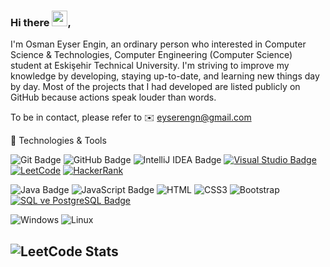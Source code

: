 ### Hi there <img src="https://media.giphy.com/media/hvRJCLFzcasrR4ia7z/giphy.gif" width="25" height="25"></a>,

I'm Osman Eyser Engin, an ordinary person who interested in Computer Science & Technologies, Computer Engineering (Computer Science) student at Eskişehir Technical University. I'm striving to improve my knowledge by developing, staying up-to-date, and learning new things day by day. Most of the projects that I had developed are listed publicly on GitHub because actions speak louder than words.

To be in contact, please refer to ✉️ eyserengn@gmail.com

  🚀 Technologies & Tools

  ![Git Badge](https://img.shields.io/badge/-Git-F05032?style=flat-square&logo=git&logoColor=white)
  ![GitHub Badge](https://img.shields.io/badge/-GitHub-181717?style=flat-square&logo=github&logoColor=white)
  ![IntelliJ IDEA Badge](https://img.shields.io/badge/-IntelliJ%20IDEA-000000?style=flat-square&logo=intellij-idea&logoColor=white)
  [![Visual Studio Badge](https://img.shields.io/badge/-Visual%20Studio-5C2D91?style=for-the-square&logo=visual%20studio&logoColor=white)](https://visualstudio.microsoft.com)
  [![LeetCode](https://img.shields.io/badge/LeetCode-02569B?style=flat-square&logo=LeetCode&logoColor=white)](https://leetcode.com/[eyserengin]/)
  [![HackerRank](https://img.shields.io/badge/HackerRank-2EC866?style=flat-square&logo=hackerrank&logoColor=white)](https://www.hackerrank.com/[osmaneyserengin])


   
  ![Java Badge](https://img.shields.io/badge/-Java-007396?style=flat-square&logo=java&logoColor=white)
  ![JavaScript Badge](https://img.shields.io/badge/-JavaScript-F7DF1E?style=flat-square&logo=javascript&logoColor=black)
  ![HTML](https://img.shields.io/badge/HTML5-E34F26?style=flat-square&logo=html5&logoColor=white)
  ![CSS3](https://img.shields.io/badge/CSS3-1572B6?style=flat-square&logo=css3&logoColor=white)
  ![Bootstrap](https://img.shields.io/badge/Bootstrap-563D7C?style=flat-square&logo=bootstrap&logoColor=white)
  [![SQL ve PostgreSQL Badge](https://img.shields.io/badge/-SQL%20%7C%20PostgreSQL-336791?style=for-the-square&logo=postgresql&logoColor=white)](https://www.postgresql.org)


  
  ![Windows](https://img.shields.io/badge/Windows-black?style=flat-square&logo=windows)
  ![Linux](https://img.shields.io/badge/Linux-black?style=flat-square&logo=linux)
  

 ## ![LeetCode Stats](https://leetcode.card.workers.dev/eyserengin?theme=unicorn&font=baloo&extension=null)

